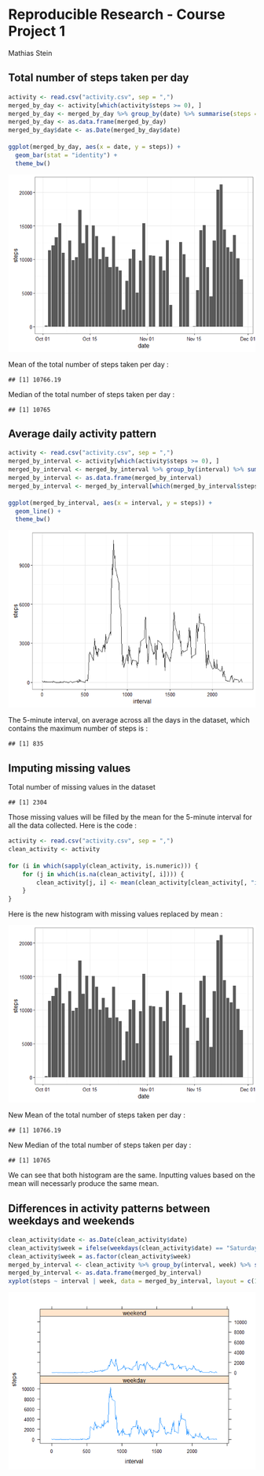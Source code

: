 # Reproducible Research - Course Project 1
Mathias Stein  



## Total number of steps taken per day


```r
activity <- read.csv("activity.csv", sep = ",")
merged_by_day <- activity[which(activity$steps >= 0), ]
merged_by_day <- merged_by_day %>% group_by(date) %>% summarise(steps = sum(steps))
merged_by_day <- as.data.frame(merged_by_day)
merged_by_day$date <- as.Date(merged_by_day$date)

ggplot(merged_by_day, aes(x = date, y = steps)) + 
  geom_bar(stat = "identity") +
  theme_bw()
```

![](PA1_template_files/figure-html/unnamed-chunk-1-1.png)<!-- -->

Mean of the total number of steps taken per day :


```
## [1] 10766.19
```

Median of the total number of steps taken per day :


```
## [1] 10765
```

## Average daily activity pattern


```r
activity <- read.csv("activity.csv", sep = ",")
merged_by_interval <- activity[which(activity$steps >= 0), ]
merged_by_interval <- merged_by_interval %>% group_by(interval) %>% summarise(steps = sum(steps))
merged_by_interval <- as.data.frame(merged_by_interval)
merged_by_interval <- merged_by_interval[which(merged_by_interval$steps >= 0), ]

ggplot(merged_by_interval, aes(x = interval, y = steps)) + 
  geom_line() +
  theme_bw()
```

![](PA1_template_files/figure-html/unnamed-chunk-4-1.png)<!-- -->

The 5-minute interval, on average across all the days in the dataset, which contains the maximum number of steps is :


```
## [1] 835
```

## Imputing missing values

Total number of missing values in the dataset


```
## [1] 2304
```

Those missing values will be filled by the mean for the 5-minute interval for all the data collected. Here is the code :


```r
activity <- read.csv("activity.csv", sep = ",")
clean_activity <- activity

for (i in which(sapply(clean_activity, is.numeric))) {
    for (j in which(is.na(clean_activity[, i]))) {
        clean_activity[j, i] <- mean(clean_activity[clean_activity[, "interval"] == clean_activity[j, "interval"], i],  na.rm = TRUE)
    }
}
```

Here is the new histogram with missing values replaced by mean :

![](PA1_template_files/figure-html/unnamed-chunk-8-1.png)<!-- -->

New Mean of the total number of steps taken per day :


```
## [1] 10766.19
```

New Median of the total number of steps taken per day :


```
## [1] 10765
```

We can see that both histogram are the same. Inputting values based on the mean will necessarly produce the same mean.

## Differences in activity patterns between weekdays and weekends


```r
clean_activity$date <- as.Date(clean_activity$date)
clean_activity$week = ifelse(weekdays(clean_activity$date) == "Saturday" | weekdays(clean_activity$date) == "Sunday", "weekend", "weekday")
clean_activity$week = as.factor(clean_activity$week)
merged_by_interval <- clean_activity %>% group_by(interval, week) %>% summarise(steps = sum(steps))
merged_by_interval <- as.data.frame(merged_by_interval)
xyplot(steps ~ interval | week, data = merged_by_interval, layout = c(1,2), type = "l")
```

![](PA1_template_files/figure-html/unnamed-chunk-11-1.png)<!-- -->

